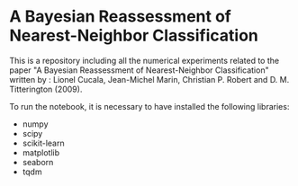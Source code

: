 # A Bayesian Reassessment of Nearest-Neighbor Classification

This is a repository including all the numerical experiments related to the paper "A Bayesian Reassessment of Nearest-Neighbor Classification" written by : 
Lionel Cucala, Jean-Michel Marin, Christian P. Robert and D. M. Titterington (2009).

To run the notebook, it is necessary to have installed the following libraries:
- numpy
- scipy
- scikit-learn
- matplotlib
- seaborn
- tqdm
